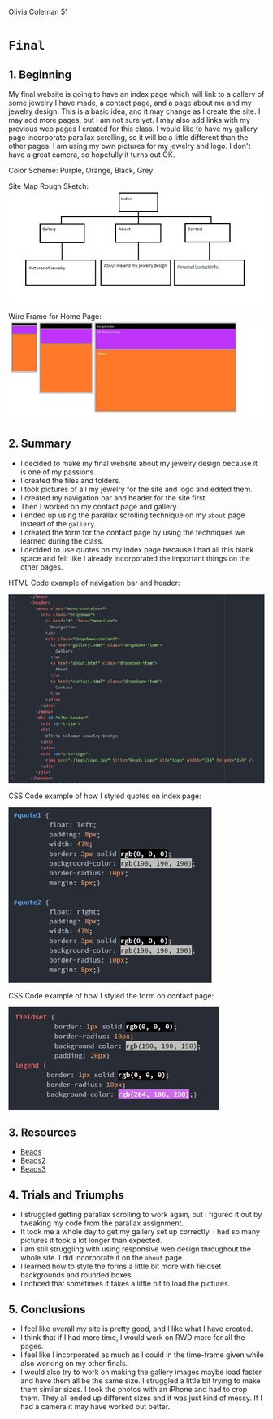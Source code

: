 Olivia Coleman 51

# `Final`

## 1. Beginning
My final website is going to have an index page which will link to a gallery of some jewelry I have made, a contact page, and a page about me and my jewelry design. This is a basic idea, and it may change as I create the site. I may add more pages, but I am not sure yet. I may also add links with my previous web pages I created for this class. I would like to have my gallery page incorporate parallax scrolling, so it will be a little different than the other pages. I am using my own pictures for my jewelry and logo. I don't have a great camera, so hopefully it turns out OK.

Color Scheme: Purple, Orange, Black, Grey

Site Map Rough Sketch:
![Site Map](./imgs/SiteMapRoughSketch.png)

Wire Frame for Home Page:
![Wire Frame](./imgs/Wireframe.jpg)

## 2. Summary
* I decided to make my final website about my jewelry design because it is one of my passions.
* I created the files and folders.
* I took pictures of all my jewelry for the site and logo and edited them.
* I created my navigation bar and header for the site first.
* Then I worked on my contact page and gallery.
* I ended up using the parallax scrolling technique on my `about` page instead of the `gallery`.
* I created the form for the contact page by using the techniques we learned during the class.
* I decided to use quotes on my index page because I had all this blank space and felt like I already incorporated the important things on the other pages.

HTML Code example of navigation bar and header:

![HTML Code](./imgs/CodeExample.PNG)

CSS Code example of how I styled quotes on index page:

![CSS Code](./imgs/CodeExample3.PNG)

CSS Code example of how I styled the form on contact page:

![CSS Code2](./imgs/CodeExample2.PNG)

## 3. Resources
* [Beads](https://beadmuseum.wordpress.com/)
* [Beads2](http://www.powwowsupply.com/100-Seed-Beads-Opaque-Navy-Blue_p_3192.html)
* [Beads3](http://www.powwowsupply.com/100-Seed-Beads-Silver-Lined-Dark-Red_p_3249.html)

## 4. Trials and Triumphs
* I struggled getting parallax scrolling to work again, but I figured it out by tweaking my code from the parallax assignment.
* It took me a whole day to get my gallery set up correctly. I had so many pictures it took a lot longer than expected.
* I am still struggling with using responsive web design throughout the whole site. I did incorporate it on the `about` page.
* I learned how to style the forms a little bit more with fieldset backgrounds and rounded boxes.
* I noticed that sometimes it takes a little bit to load the pictures.

## 5. Conclusions
* I feel like overall my site is pretty good, and I like what I have created.
* I think that if I had more time, I would work on RWD more for all the pages.
* I feel like I incorporated as much as I could in the time-frame given while also working on my other finals.
* I would also try to work on making the gallery images maybe load faster and have them all be the same size. I struggled a little bit trying to make them similar sizes. I took the photos with an iPhone and had to crop them. They all ended up different sizes and it was just kind of messy. If I had a camera it may have worked out better.
